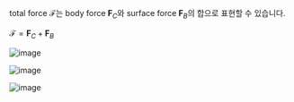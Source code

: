 total force ${\displaystyle {\mathcal {F}}}$는 body force ${\displaystyle \mathbf {F} _{C}}$와 surface force ${\displaystyle \mathbf {F} _{B}}$의 합으로 표현할 수 있습니다.

${\displaystyle {\mathcal {F}}=\mathbf {F} _{C}+\mathbf {F} _{B}}$

![image](https://github.com/kbmhansungb/kbmhansungb.github.io/assets/56149613/b4004ef6-5ed0-4601-928d-fac979a50c67)

![image](https://github.com/kbmhansungb/kbmhansungb.github.io/assets/56149613/c041fc6e-27f3-4356-a1eb-97ccb956b70d)

![image](https://github.com/kbmhansungb/kbmhansungb.github.io/assets/56149613/8e158743-1fbb-486f-b676-252a70986e8b)
